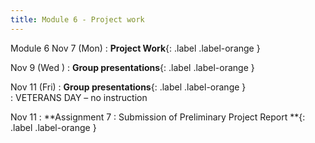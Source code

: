 ```yaml
---
title: Module 6 - Project work
---
```

Module 6 
Nov 7 (Mon)
: **Project Work**{: .label .label-orange } 

Nov 9 (Wed )
: **Group presentations**{: .label .label-orange }

Nov 11 (Fri)
: **Group presentations**{: .label .label-orange }    
: VETERANS DAY – no instruction 

Nov 11 
: **Assignment 7 : Submission of Preliminary Project Report **{: .label .label-orange }